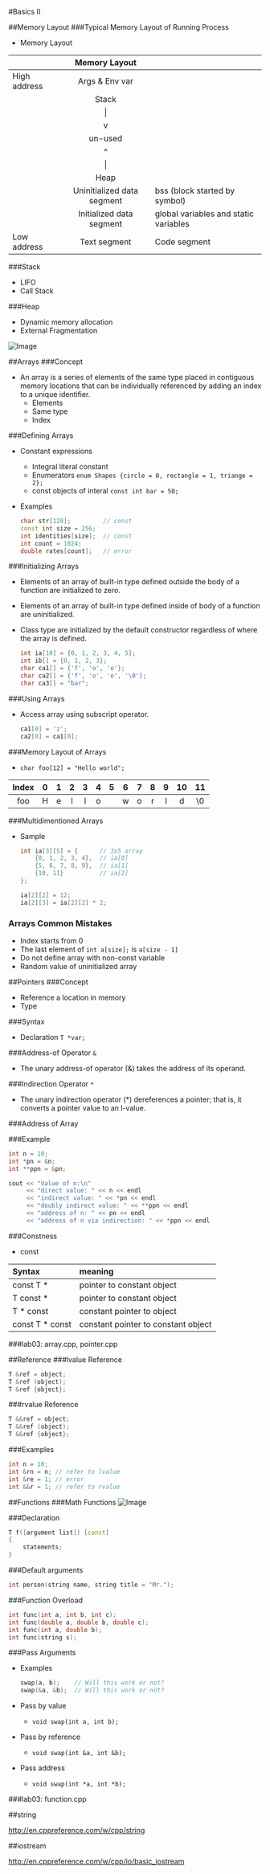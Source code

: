 #Basics II

##Memory Layout
###Typical Memory Layout of Running Process
- Memory Layout

 |              | Memory Layout              |                                       |
 | :----------- | :------------------------: | :------------------------------------ |
 | High address | Args & Env var             |                                       |
 |              | Stack                      |                                       |
 |              | &#124;                     |                                       |
 |              | v                          |                                       |
 |              | un-used                    |                                       |
 |              | ^                          |                                       |
 |              | &#124;                     |                                       |
 |              | Heap                       |                                       |
 |              | Uninitialized data segment | bss (block started by symbol)         |
 |              | Initialized data segment   | global variables and static variables |
 | Low address  | Text segment               | Code segment                          |

###Stack
- LIFO
- Call Stack

###Heap
- Dynamic memory allocation
- External Fragmentation

![Image](https://github.com/limingjie/cpp/blob/master/images/ExternalFragmentation.png?raw=true)

##Arrays
###Concept
- An array is a series of elements of the same type placed in contiguous memory locations that can be individually referenced by adding an index to a unique identifier.
  - Elements
  - Same type
  - Index

###Defining Arrays
- Constant expressions
  - Integral literal constant
  - Enumerators `enum Shapes {circle = 0, rectangle = 1, triange = 2};`
  - const objects of interal `const int bar = 50;`
- Examples

    ```c++
    char str[128];         // const
    const int size = 256;
    int identities[size];  // const
    int count = 1024;
    double rates[count];   // error
    ```

###Initializing Arrays
- Elements of an array of built-in type defined outside the body of a function are initialized to zero.
- Elements of an array of built-in type defined inside of body of a function are uninitialized.
- Class type are initialized by the default constructor regardless of where the array is defined.

    ```c++
    int ia[10] = {0, 1, 2, 3, 4, 5};
    int ib[] = {0, 1, 2, 3};
    char ca1[] = {'f', 'o', 'o'};
    char ca2[] = {'f', 'o', 'o', '\0'};
    char ca3[] = "bar";
    ```

###Using Arrays
- Access array using subscript operator.

    ```c++
    ca1[0] = 'z';
    ca2[0] = ca1[0];
    ```

###Memory Layout of Arrays
- `char foo[12] = "Hello world";`

 | Index | 0 | 1 | 2 | 3 | 4 | 5 | 6 | 7 | 8 | 9 | 10 | 11 |
 |:-----:|:-:|:-:|:-:|:-:|:-:|:-:|:-:|:-:|:-:|:-:|:--:|:--:|
 | foo   | H | e | l | l | o |   | w | o | r | l | d  | \0 |

###Multidimentioned Arrays
- Sample

    ```c++
    int ia[3][5] = {      // 3x5 array
        {0, 1, 2, 3, 4},  // ia[0]
        {5, 6, 7, 8, 9},  // ia[1]
        {10, 11}          // ia[2]
    };

    ia[2][2] = 12;
    ia[2][3] = ia[2][2] * 2;
    ```

### Arrays Common Mistakes
- Index starts from 0
- The last element of `int a[size];` is `a[size - 1]`
- Do not define array with non-const variable
- Random value of uninitialized array

##Pointers
###Concept
- Reference a location in memory
- Type

###Syntax
- Declaration `T *var;`

###Address-of Operator `&`
- The unary address-of operator (&) takes the address of its operand.

###Indirection Operator `*`
- The unary indirection operator (*) dereferences a pointer; that is, it converts a pointer value to an l-value.

###Address of Array

###Example

```c++
int n = 10;
int *pn = &n;
int **ppn = &pn;

cout << "Value of n:\n"
     << "direct value: " << n << endl
     << "indirect value: " << *pn << endl
     << "doubly indirect value: " << **ppn << endl
     << "address of n: " << pn << endl
     << "address of n via indirection: " << *ppn << endl
```

###Constness
- const

 | Syntax          | meaning                             |
 | :-------------- | :---------------------------------- |
 | const T *       | pointer to constant object          |
 | T const *       | pointer to constant object          |
 | T * const       | constant pointer to object          |
 | const T * const | constant pointer to constant object |

###lab03: array.cpp, pointer.cpp

##Reference
###lvalue Reference

```c++
T &ref = object;
T &ref (object);
T &ref {object};
```

###rvalue Reference

```c++
T &&ref = object;
T &&ref (object);
T &&ref {object};
```

###Examples

```c++
int n = 10;
int &rn = n; // refer to lvalue
int &re = 1; // error
int &&r = 1; // refer to rvalue
```

##Functions
###Math Functions
![Image](https://github.com/limingjie/cpp/blob/master/images/MathFunction.png?raw=true)

###Declaration

```c++
T f([argument list]) [const]
{
    statements;
}
```

###Default arguments

```c++
int person(string name, string title = "Mr.");
```

###Function Overload

```c++
int func(int a, int b, int c);
int func(double a, double b, double c);
int func(int a, double b);
int func(string s);
```

###Pass Arguments
- Examples

    ```c++
    swap(a, b);    // Will this work or not?
    swap(&a, &b);  // Will this work or not?
    ```

- Pass by value
  - `void swap(int a, int b);`
- Pass by reference
  - `void swap(int &a, int &b);`
- Pass address
  - `void swap(int *a, int *b);`

###lab03: function.cpp

##string

http://en.cppreference.com/w/cpp/string

##iostream

http://en.cppreference.com/w/cpp/io/basic_iostream
